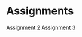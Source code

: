 # Assignments
[Assignment 2](https://github.com/DarnellStarling/assignments/blob/master/assignment2.ipynb)
[Assignment 3](https://github.com/DarnellStarling/assignments/blob/master/assignment3.ipynb)
